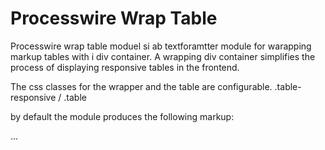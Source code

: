 # Processwire Wrap Table

Processwire wrap table moduel si ab textforamtter module for warapping markup tables with i div container.
A wrapping div container simplifies the process of displaying responsive tables in the frontend.

The css classes for the wrapper and the table are configurable.
.table-responsive / .table

by default the module produces the following markup:

<div class="table-responsive">
    <table class="table">
    ...
    </table>
</div>